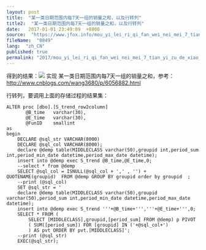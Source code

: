 ```yaml
---
layout: post
title:  "某一类日期范围内每7天一组的销量之和，以及行转列"
title2:  "某一类日期范围内每7天一组的销量之和，以及行转列"
date:   2017-01-01 23:49:09  +0800
source:  "https://www.jfox.info/mou_yi_lei_ri_qi_fan_wei_nei_mei_7_tian_yi_zu_de_xiao_liang_zhi_he_yi_ji_xing_zhuan_lie.html"
fileName:  "0849"
lang:  "zh_CN"
published: true
permalink: "2017/mou_yi_lei_ri_qi_fan_wei_nei_mei_7_tian_yi_zu_de_xiao_liang_zhi_he_yi_ji_xing_zhuan_lie.html"
---
```


得到的结果：![](9c01cde.png) 实现 某一类日期范围内每7天一组的销量之和，参考：http://www.cnblogs.com/wang3680/p/6056882.html

行转列，要调用上面的存储过程的结果集：

    ALTER proc [dbo].[S_trend_row2column]
    	   @B_time   varchar(30), 
           @E_time   varchar(30),
           @FunID    smallint
    as      
    begin  
    	DECLARE @sql_str VARCHAR(8000)
        DECLARE @sql_col VARCHAR(8000);
    	declare @demp table(MIDDLECLASS varchar(50),groupid int,period_sum int,period_min_date datetime,period_max_date datetime);
    	insert into @demp exec S_trend @B_time,@E_time,0;
    	--select * from @demp
    	SELECT @sql_col = ISNULL(@sql_col + ',' , '') +  QUOTENAME(groupid)  FROM @demp GROUP BY groupid order by groupid  ;
    	--print (@sql_col)
    	SET @sql_str = '
    	declare @demp table(MIDDLECLASS varchar(50),groupid varchar(50),period_sum int,period_min_date datetime,period_max_date datetime);
    	insert into @demp exec S_trend '''+@B_time+''','''+@E_time+''',0;
    	SELECT * FROM (
    		SELECT [MIDDLECLASS],groupid,[period_sum] FROM @demp) p PIVOT 
    		( SUM([period_sum]) FOR [groupid] IN ('+@sql_col+')
    		) AS pvt ORDER BY pvt.[MIDDLECLASS]';
    	--print (@sql_str)
        EXEC(@sql_str);
